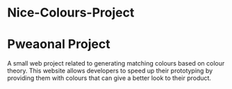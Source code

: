 # Nice-Colours-Project
# Pweaonal Project
A small web project related to generating matching colours based on colour theory. 
This website allows developers to speed up their prototyping by providing them with colours that can give a better look to their product.
